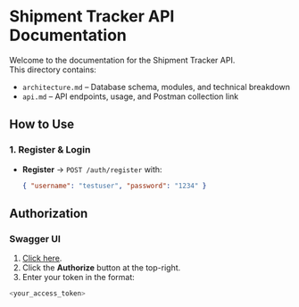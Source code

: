 # Shipment Tracker API Documentation

Welcome to the documentation for the Shipment Tracker API.  
This directory contains:

- `architecture.md` – Database schema, modules, and technical breakdown
- `api.md` – API endpoints, usage, and Postman collection link



## How to Use

### 1. Register & Login
- **Register** → `POST /auth/register` with:
  ```json
  { "username": "testuser", "password": "1234" }

## Authorization

### Swagger UI
1. [Click here]().
2. Click the **Authorize** button at the top-right.
3. Enter your token in the format:
```python
<your_access_token>
